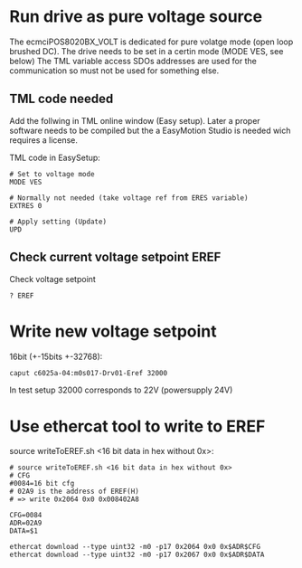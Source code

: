 # Run drive as pure voltage source
The ecmciPOS8020BX_VOLT is dedicated for pure volatge mode (open loop brushed DC).
The drive needs to be set in a certin mode (MODE VES, see below)
The TML variable access SDOs addresses are used for the communication so must not be used for something else.

## TML code needed
Add the follwing in TML online window (Easy setup). Later a proper software needs to be compiled but the a EasyMotion Studio is needed wich requires a license.

TML code in EasySetup:
```
# Set to voltage mode
MODE VES

# Normally not needed (take voltage ref from ERES variable)
EXTRES 0

# Apply setting (Update)
UPD
```
## Check current voltage setpoint EREF
Check voltage setpoint
```
? EREF
```
# Write new voltage setpoint
16bit (+-15bits +-32768):
```
caput c6025a-04:m0s017-Drv01-Eref 32000
```
In test setup 32000 corresponds to 22V (powersupply 24V)

# Use ethercat tool to write to EREF

source writeToEREF.sh <16 bit data in hex without 0x>:
```
# source writeToEREF.sh <16 bit data in hex without 0x>
# CFG
#0084=16 bit cfg
# 02A9 is the address of EREF(H)
# => write 0x2064 0x0 0x008402A8

CFG=0084
ADR=02A9
DATA=$1

ethercat download --type uint32 -m0 -p17 0x2064 0x0 0x$ADR$CFG
ethercat download --type uint32 -m0 -p17 0x2067 0x0 0x$ADR$DATA
```
